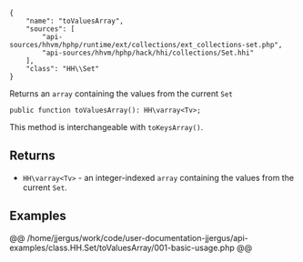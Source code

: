 ``` yamlmeta
{
    "name": "toValuesArray",
    "sources": [
        "api-sources/hhvm/hphp/runtime/ext/collections/ext_collections-set.php",
        "api-sources/hhvm/hphp/hack/hhi/collections/Set.hhi"
    ],
    "class": "HH\\Set"
}
```




Returns an ` array ` containing the values from the current `` Set ``




``` Hack
public function toValuesArray(): HH\varray<Tv>;
```




This method is interchangeable with ` toKeysArray() `.




## Returns




+ ` HH\varray<Tv> ` - an integer-indexed `` array `` containing the values from the
  current ``` Set ```.




## Examples










@@ /home/jjergus/work/code/user-documentation-jjergus/api-examples/class.HH.Set/toValuesArray/001-basic-usage.php @@
<!-- HHAPIDOC -->
